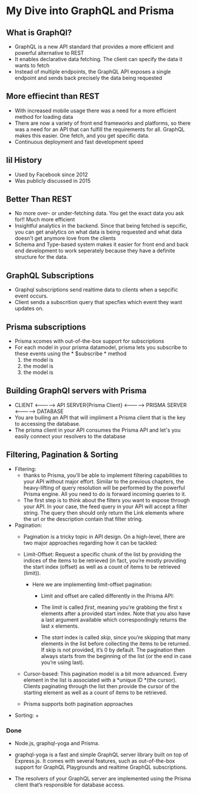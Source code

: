 # My Dive into GraphQL and Prisma

## What is GraphQl?
+ GraphQL is a new API standard that provides a more efficient and powerful alternative to REST
+ It enables declarative data fetching. The client can specify the data it wants to fetch
+ Instead of multiple endpoints, the GraphQL API exposes a single endpoint and sends back precisely the data being requested 

## More effiecint than REST 
+ With increased mobile usage there was a need for a more efficient method for loading data
+ There are now a variety of front end frameworks and platforms, so there was a need for an API that can fulfill the requirements for all. GraphQL makes this easier. One fetch, and you get specific data.
+ Continuous deployment and fast development speed

## lil History 
+ Used by Facebook since 2012 
+ Was publicly discussed in 2015 

## Better Than REST 
+ No more over- or under-fetching data. You get the exact data you ask for!! Much more efficient 
+ Insightful analytics in the backend. Since that being fetched is sepcific, you can get analytics on what data is being requested and what data doesn't get anymore love from the clients 
+ Schema and Type-based system makes it easier for front end and back end development to work seperately because they have a definite structure for the data. 

 ## GraphQL Subscriptions 
 + Graphql subscriptions send realtime data to clients when a sepcific event occurs.
 + Client sends a subscrition query that specfies which event they want updates on.

## Prisma subscriptions 
+ Prisma xcomes with out-of-the-box support for subscriptions
+ For each model in your prisma datamodel, prisma lets you subscribe to these events using the * $subscribe * method
  1. the model is <!--! created -->
  2. the model is <!--! updated -->
  3. the model is <!--! deleted -->


## Building GraphQl servers with Prisma 
+ CLIENT <-----> API SERVER{Prisma Client} <-----> PRISMA SERVER <-----> DATABASE 
+ You are builing an API that will impliment a Prisma client that is the key to accessing the database. 
+ The prisma client in your API consumes the Prisma API and let's you easily connect your resolvers to the database

## Filtering, Pagination & Sorting
+ Filtering:
    + thanks to Prisma, you’ll be able to implement filtering capabilities to your API without major effort. Similar to the previous chapters, the heavy-lifting of query resolution will be performed by the powerful Prisma engine. All you need to do is forward incoming queries to it.
    + The first step is to think about the filters you want to expose through your API. In your case, the feed query in your API will accept a filter string. The query then should only return the Link elements where the url or the description contain that filter string.
+ Pagination:
    + Pagination is a tricky topic in API design. On a high-level, there are two major approaches regarding how it can be tackled:

    + Limit-Offset: Request a specific chunk of the list by providing the indices of the items to be retrieved (in fact, you’re mostly providing the start index (offset) as well as a count of items to be retrieved (limit)).
        + Here we are implementing limit-offset pagination:
            + Limit and offset are called differently in the Prisma API:

            + The *limit* is called *first*, meaning you’re grabbing the first x elements after a provided start index. Note that you also have a last argument available which correspondingly returns the last x elements.
            + The *start* index is called *skip*, since you’re skipping that many elements in the list before collecting the items to be returned. If skip is not provided, it’s 0 by default. The pagination then always starts from the beginning of the list (or the end in case you’re using last).

    + Cursor-based: This pagination model is a bit more advanced. Every element in the list is associated with a *unique ID *(the cursor). Clients paginating through the list then provide the cursor of the starting element as well as a count of items to be retrieved.
    + Prisma supports both pagination approaches
+ Sorting:
    + 



### Done 
+ Node.js, graphql-yoga and Prisma.

+ graphql-yoga is a fast and simple GraphQL server library built on top of Express.js. It comes with several features, such as out-of-the-box support for GraphQL Playgrounds and realtime GraphQL subscriptions.

+ The resolvers of your GraphQL server are implemented using the Prisma client that’s responsible for database access.